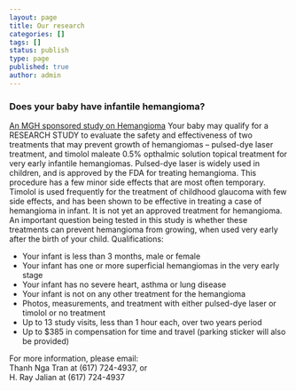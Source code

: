 ```yaml
---
layout: page
title: Our research
categories: []
tags: []
status: publish
type: page
published: true
author: admin
---
```

### Does your baby have infantile hemangioma?
<a href="http://www2.massgeneral.org/wellman/research-clinicalstudies.htm" target="_blank">An MGH sponsored study on Hemangioma</a>
Your baby may qualify for a RESEARCH STUDY to evaluate the safety and effectiveness of two treatments that may prevent growth of hemangiomas – pulsed-dye laser treatment, and timolol maleate 0.5% opthalmic solution topical treatment for very early infantile hemangiomas. Pulsed-dye laser is widely used in children, and is approved by the FDA for treating hemangioma. This procedure has a few minor side effects that are most often temporary. Timolol is used frequently for the treatment of childhood glaucoma with few side effects, and has been shown to be effective in treating a case of hemangioma in infant. It is not yet an approved treatment for hemangioma. An important question being tested in this study is whether these treatments can prevent hemangioma from growing, when used very early after the birth of your child.
Qualifications:

- Your infant is less than 3 months, male or female
- Your infant has one or more superficial hemangiomas in the very early stage
- Your infant has no severe heart, asthma or lung disease
- Your infant is not on any other treatment for the hemangioma
- Photos, measurements, and treatment with either pulsed-dye laser or timolol or no treatment
- Up to 13 study visits, less than 1 hour each, over two years period
- Up to $385 in compensation for time and travel (parking sticker will also be provided)

For more information, please email:  
Thanh Nga Tran at (617) 724-4937, or  
H. Ray Jalian at (617) 724-4937
